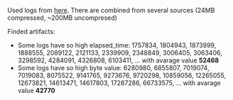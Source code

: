 Used logs from [here](https://www.secrepo.com/squid/access.log.gz). There are combined from several sources (24MB compressed, ~200MB uncompresed)

Finded artifacts:
* Some logs have so high elapsed_time: 1757834, 1804943, 1873999, 1888555, 2089122, 2121133, 2339909, 2348849, 3006405, 3063406, 3298592, 4284091, 4326808, 6103411, ... with avarage value **52468**
* Some logs have so high byte value: 6280980, 6855807, 7019074, 7019083, 8075522, 9141765, 9273676, 9720298, 10859056, 12265055, 12673821, 14613471, 14617803, 17287286, 66733575, ... with avarage value **42770**
